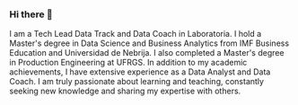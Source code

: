 ### Hi there 👋

I am a Tech Lead Data Track and Data Coach in Laboratoria.
I hold a Master's degree in Data Science and Business Analytics from IMF Business Education and Universidad de Nebrija. I also completed a Master's degree in Production Engineering at UFRGS. In addition to my academic achievements, I have extensive experience as a Data Analyst and Data Coach. I am truly passionate about learning and teaching, constantly seeking new knowledge and sharing my expertise with others.

<!--
**mirelemborges/mirelemborges** is a ✨ _special_ ✨ repository because its `README.md` (this file) appears on your GitHub profile.

Here are some ideas to get you started:

- 🔭 I’m currently working on ...
- 🌱 I’m currently learning ...
- 👯 I’m looking to collaborate on ...
- 🤔 I’m looking for help with ...
- 💬 Ask me about ...
- 📫 How to reach me: ...
- 😄 Pronouns: ...
- ⚡ Fun fact: ...
-->

